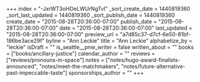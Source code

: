 +++
index = "-JxrWT3oHOeLWUrNgTvI"
_sort_create_date = 1440819360
_sort_last_updated = 1440819360
_sort_publish_date = 1440819360
create_date = "2015-08-28T20:36:00-07:00"
publish_date = "2015-08-28T20:36:00-07:00"
date = "2015-08-28T20:36:00-07:00"
last_updated = "2015-08-28T20:36:00-07:00"
preview_url = "a7d85c37-d7cf-6e50-81bf-186be3ace29f"
byline = "Ann Leckie"
title = "Ann Leckie"
alphabetize_by = "leckie"
isDraft = ""
is_seattle__pnw_writer = false
written_about = ""
books = ["books/ancillary-justice"]
calendar_author = ""
reviews = ["reviews/pronouns-in-space"]
notes = ["notes/hugo-award-finalists-announced", "notes/meet-the-matchmakers", "notes/future-alternative-past-impeccable-taste"]
sponsorships_author = ""
+++
